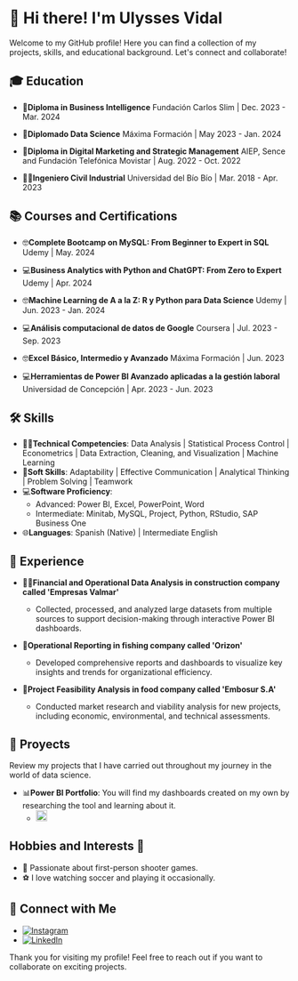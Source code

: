 # 👋 Hi there! I'm Ulysses Vidal

Welcome to my GitHub profile! Here you can find a collection of my projects, skills, and educational background. Let's connect and collaborate!

## 🎓 Education

- 📜**Diploma in Business Intelligence**
Fundación Carlos Slim | Dec. 2023 - Mar. 2024

- 📜**Diplomado Data Science**
Máxima Formación | May 2023 - Jan. 2024

- 📜**Diploma in Digital Marketing and Strategic Management**
AIEP, Sence and Fundación Telefónica Movistar | Aug. 2022 - Oct. 2022

- 👨‍🎓**Ingeniero Civil Industrial**
Universidad del Bío Bío | Mar. 2018 - Apr. 2023


## 📚 Courses and Certifications
- 🤓**Complete Bootcamp on MySQL: From Beginner to Expert in SQL**
Udemy | May. 2024

- 💻**Business Analytics with Python and ChatGPT: From Zero to Expert**
Udemy | Apr. 2024

- 🤓**Machine Learning de A a la Z: R y Python para Data Science**
Udemy | Jun. 2023 - Jan. 2024

- 💻**Análisis computacional de datos de Google**
Coursera | Jul. 2023 - Sep. 2023

- 🤓**Excel Básico, Intermedio y Avanzado**
Máxima Formación | Jun. 2023

- 💻**Herramientas de Power BI Avanzado aplicadas a la gestión laboral**
Universidad de Concepción | Apr. 2023 - Jun. 2023
  

## 🛠️ Skills

- 👩‍💻**Technical Competencies**: Data Analysis | Statistical Process Control | Econometrics | Data Extraction, Cleaning, and Visualization | Machine Learning
- 🤝**Soft Skills**: Adaptability | Effective Communication | Analytical Thinking | Problem Solving | Teamwork
- 💻**Software Proficiency**:
  - Advanced: Power BI, Excel, PowerPoint, Word
  - Intermediate: Minitab, MySQL, Project, Python, RStudio, SAP Business One
- 🌐**Languages**: Spanish (Native) | Intermediate English


## 💼 Experience

- 🧑‍💼**Financial and Operational Data Analysis in construction company called 'Empresas Valmar'**
  - Collected, processed, and analyzed large datasets from multiple sources to support decision-making through interactive Power BI dashboards.

- 🌟**Operational Reporting in fishing company called 'Orizon'**
  - Developed comprehensive reports and dashboards to visualize key insights and trends for organizational efficiency.

- 🏢**Project Feasibility Analysis in food company called 'Embosur S.A'**
  - Conducted market research and viability analysis for new projects, including economic, environmental, and technical assessments.



## 🚀 Proyects
Review my projects that I have carried out throughout my journey in the world of data science.

- 📊**Power BI Portfolio**: You will find my dashboards created on my own by researching the tool and learning about it.
  - <a href="https://github.com/UlyssesVidal/portafolio_power_bi">
    <img src="https://github.githubassets.com/images/modules/logos_page/GitHub-Mark.png" alt="GitHub Logo" width="20" height="20">
</a>


## Hobbies and Interests 🌟
- 🔫 Passionate about first-person shooter games.
- ⚽ I love watching soccer and playing it occasionally.



## 💬 Connect with Me

- [![Instagram](https://img.shields.io/badge/Instagram-%23E4405F.svg?&style=for-the-badge&logo=instagram&logoColor=white)](https://www.instagram.com/VidalUlysses)
- [![LinkedIn](https://img.shields.io/badge/LinkedIn-%230077B5.svg?&style=for-the-badge&logo=linkedin&logoColor=white)](https://www.linkedin.com/in/Ulysses-Vidal)

Thank you for visiting my profile! Feel free to reach out if you want to collaborate on exciting projects.
